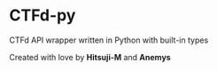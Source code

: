 # CTFd-py
CTFd API wrapper written in Python with built-in types

Created with love by **Hitsuji-M** and **Anemys**
